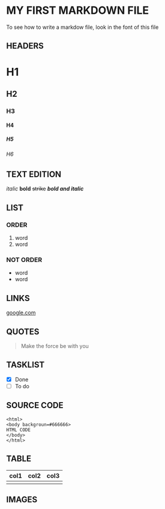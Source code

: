 # MY  FIRST MARKDOWN FILE
To see how to write a markdow file, look in the font of this file

## HEADERS

# H1
## H2
### H3
#### H4
##### H5
###### H6

## TEXT EDITION

*italic*
**bold**
~~strike~~
**_bold and italic_**

## LIST
### ORDER
1. word
2. word
### NOT ORDER
- word 
- word 

## LINKS
[google.com](http://www.google.com)

## QUOTES
> Make the force be with you

## TASKLIST
- [x] Done
- [ ] To do

## SOURCE CODE
```
<html>
<body backgroun=#666666>
HTML CODE
</body>
</html>
```

## TABLE
|col1|col2|col3|
|----|----|----|
|    |    |    |

## IMAGES

<img scr="https://images.app.goo.gl/rcfYdYSTqFvfKYxP9">
<img scr="/images/2017-09-13-Kali-2-1080x675.jpg">
